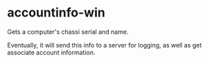 accountinfo-win
==============

Gets a computer's chassi serial and name. 

Eventually, it will send this info to a server for logging, as well as get associate account information.